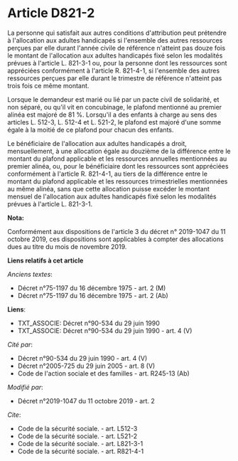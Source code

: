 # Article D821-2

La personne qui satisfait aux autres conditions d'attribution peut prétendre à l'allocation aux adultes handicapés si
l'ensemble des autres ressources perçues par elle durant l'année civile de référence n'atteint pas douze fois le montant de
l'allocation aux adultes handicapés fixé selon les modalités prévues à l'article L. 821-3-1 ou, pour la personne dont les
ressources sont appréciées conformément à l'article R. 821-4-1, si l'ensemble des autres ressources perçues par elle durant
le trimestre de référence n'atteint pas trois fois ce même montant.

Lorsque le demandeur est marié ou lié par un pacte civil de solidarité, et non séparé, ou qu'il vit en concubinage, le
plafond mentionné au premier alinéa est majoré de 81 %. Lorsqu'il a des enfants à charge au sens des articles L. 512-3, L.
512-4 et L. 521-2, le plafond est majoré d'une somme égale à la moitié de ce plafond pour chacun des enfants.

Le bénéficiaire de l'allocation aux adultes handicapés a droit, mensuellement, à une allocation égale au douzième de la
différence entre le montant du plafond applicable et les ressources annuelles mentionnées au premier alinéa, ou, pour le
bénéficiaire dont les ressources sont appréciées conformément à l'article R. 821-4-1, au tiers de la différence entre le
montant du plafond applicable et les ressources trimestrielles mentionnées au même alinéa, sans que cette allocation puisse
excéder le montant mensuel de l'allocation aux adultes handicapés fixé selon les modalités prévues à l'article L. 821-3-1.

**Nota:**

Conformément aux dispositions de l'article 3 du décret n° 2019-1047 du 11 octobre 2019, ces dispositions sont applicables à
compter des allocations dues au titre du mois de novembre 2019.

**Liens relatifs à cet article**

_Anciens textes_:

  - Décret n°75-1197 du 16 décembre 1975 - art. 2 (M)
  - Décret n°75-1197 du 16 décembre 1975 - art. 2 (Ab)

**Liens**:

  - TXT_ASSOCIE: Décret n°90-534 du 29 juin 1990
  - TXT_ASSOCIE: Décret n°90-534 du 29 juin 1990 - art. 4 (V)

_Cité par_:

  - Décret n°90-534 du 29 juin 1990 - art. 4 (V)
  - Décret n°2005-725 du 29 juin 2005 - art. 8 (V)
  - Code de l'action sociale et des familles - art. R245-13 (Ab)

_Modifié par_:

  - Décret n°2019-1047 du 11 octobre 2019 - art. 2

_Cite_:

  - Code de la sécurité sociale. - art. L512-3
  - Code de la sécurité sociale. - art. L521-2
  - Code de la sécurité sociale. - art. L821-3-1
  - Code de la sécurité sociale. - art. R821-4-1
